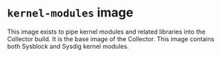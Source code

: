 `kernel-modules` image
======================

This image exists to pipe kernel modules and related libraries
into the Collector build. It is the base image of the Collector.
This image contains both Sysblock and Sysdig kernel modules.
